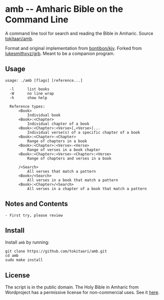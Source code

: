 # amb -- Amharic Bible on the Command Line

A command line tool for search and reading the Bible in Amharic.
Source [tokitaari/amb](https://github.com/tokitaari/amb).

Format and original implementation from [bontibon/kjv](https://github.com/bontibon/kjv). Forked from [lukesmithxyz/grb](https://github.com/lukesmithxyz/grb). Meant to be a companion program.

## Usage

    usage: ./amb [flags] [reference...]

      -l      list books
      -W      no line wrap
      -h      show help

      Reference types:
          <Book>
              Individual book
          <Book>:<Chapter>
              Individual chapter of a book
          <Book>:<Chapter>:<Verse>[,<Verse>]...
              Individual verse(s) of a specific chapter of a book
          <Book>:<Chapter>-<Chapter>
              Range of chapters in a book
          <Book>:<Chapter>:<Verse>-<Verse>
              Range of verses in a book chapter
          <Book>:<Chapter>:<Verse>-<Chapter>:<Verse>
              Range of chapters and verses in a book

          /<Search>
              All verses that match a pattern
          <Book>/<Search>
              All verses in a book that match a pattern
          <Book>:<Chapter>/<Search>
              All verses in a chapter of a book that match a pattern

## Notes and Contents

	- First try, please review 

## Install

Install `amb` by running:

```
git clone https://github.com/tokitaari/amb.git
cd amb
sudo make install
```

## License

The script is in the public domain.
The Holy Bible in Amharic from Wordproject has a permissive license for non-commercial uses. See it [here](https://www.wordproject.org/contact/new/disclaim.htm).
